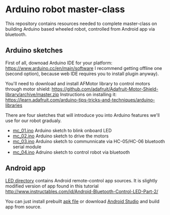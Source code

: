 # Arduino robot master-class #

This repository contains resources needed to complete master-class on building Arduino based wheeled robot, controlled from Android app via bluetooth.

## Arduino sketches ##

First of all, downoad Arduino IDE for your platform: https://www.arduino.cc/en/main/software
I recommend getting offline one (second option), because web IDE requires you to install plugin anyway).

You'll need to download and install AFMotor library to control motors through motor shield: https://github.com/adafruit/Adafruit-Motor-Shield-library/archive/master.zip
Instructions on installing it: https://learn.adafruit.com/arduino-tips-tricks-and-techniques/arduino-libraries

There are four sketches that will introduce you into Arduino features we'll use for our robot gradualy.

* [mc_01.ino](../master/mc_01.ino) Arduino sketch to blink onboard LED
* [mc_02.ino](../master/mc_02.ino) Arduino sketch to drive the motors
* [mc_03.ino](../master/mc_03.ino) Arduino sketch to communnicate via HC-05/HC-06 bluetooth serial module
* [mc_04.ino](../master/mc_04.ino) Adruino sketch to control robot via bluetooth

## Android app ##

[LED directory](../blob/master/LED) contains Android remote-control app sources. It is slightly modified version of app found in this tutorial http://www.instructables.com/id/Android-Bluetooth-Control-LED-Part-2/

You can just install prebuilt  [apk file](../master/rc.apk) or download [Android Studio](https://developer.android.com/studio/index.html) and build app from source.

